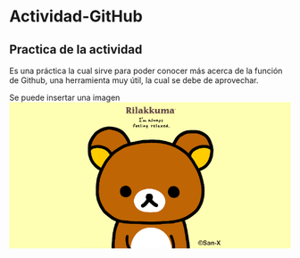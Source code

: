 # Actividad-GitHub

## Practica de la actividad

 Es una práctica la cual sirve para poder conocer más acerca
de la función de Github, una herramienta muy útil, la cual
se debe de aprovechar.

Se puede insertar una imagen
![Imagen](img/rilakkumaaaa.png)
